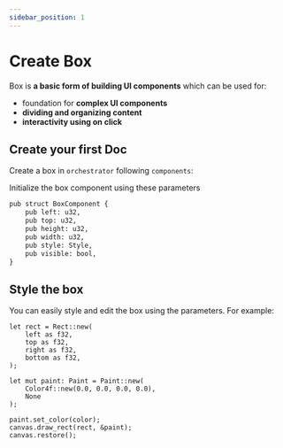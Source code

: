 ```yaml
---
sidebar_position: 1
---
```


# Create Box

Box is **a basic form of building UI components** which can be used for:

- foundation for **complex UI components**
- **dividing and organizing content**
- **interactivity using on click**

## Create your first Doc

Create a box in `orchestrator` following `components`:

Initialize the box component using these parameters

```md title="components"
pub struct BoxComponent {
    pub left: u32,
    pub top: u32,
    pub height: u32,
    pub width: u32,
    pub style: Style,
    pub visible: bool,
}
```

## Style the box

You can easily style and edit the box using the parameters. For example:

```
let rect = Rect::new(
    left as f32,
    top as f32,
    right as f32,
    bottom as f32,
);

let mut paint: Paint = Paint::new(
    Color4f::new(0.0, 0.0, 0.0, 0.0),
    None
);

paint.set_color(color);
canvas.draw_rect(rect, &paint);
canvas.restore();
```


